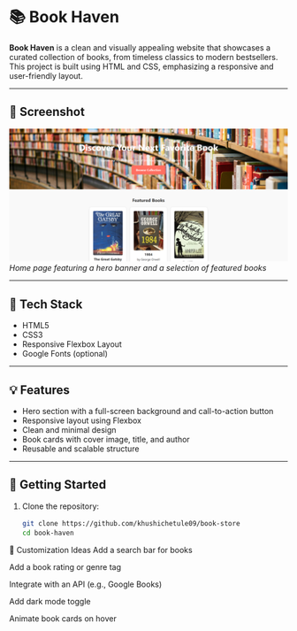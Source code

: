 # 📚 Book Haven

**Book Haven** is a clean and visually appealing website that showcases a curated collection of books, from timeless classics to modern bestsellers. This project is built using HTML and CSS, emphasizing a responsive and user-friendly layout.


---

## 📸 Screenshot

![Alt text](images/Preview.png)
*Home page featuring a hero banner and a selection of featured books*

---

## 🧰 Tech Stack

- HTML5
- CSS3
- Responsive Flexbox Layout
- Google Fonts (optional)

---


## 💡 Features

- Hero section with a full-screen background and call-to-action button
- Responsive layout using Flexbox
- Clean and minimal design
- Book cards with cover image, title, and author
- Reusable and scalable structure

---

## 🚀 Getting Started

1. Clone the repository:
   ```bash
   git clone https://github.com/khushichetule09/book-store
   cd book-haven


🎨 Customization Ideas
Add a search bar for books

Add a book rating or genre tag

Integrate with an API (e.g., Google Books)

Add dark mode toggle

Animate book cards on hover


